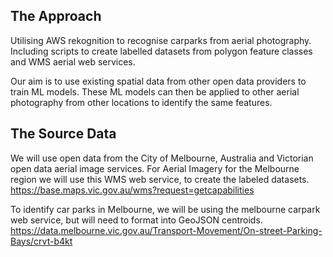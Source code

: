 ## The Approach
Utilising AWS rekognition to recognise carparks from aerial photography.  Including scripts to create labelled datasets from polygon feature classes and WMS aerial web services.

Our aim is to use existing spatial data from other open data providers to train ML models.
These ML models can then be applied to other aerial photography from other locations to identify the same features.

## The Source Data
We will use open data from the City of Melbourne, Australia and Victorian open data aerial image services.
For Aerial Imagery for the Melbourne region we will use this WMS web service, to create the labeled datasets.
https://base.maps.vic.gov.au/wms?request=getcapabilities

To identify car parks in Melbourne, we will be using the melbourne carpark web service, but will need to format into GeoJSON centroids.
https://data.melbourne.vic.gov.au/Transport-Movement/On-street-Parking-Bays/crvt-b4kt 